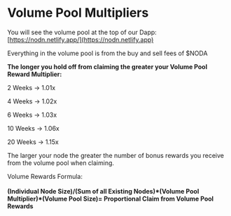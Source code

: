 # Volume Pool Multipliers

You will see the volume pool at the top of our Dapp: [https://nodn.netlify.app/](https://nodn.netlify.app)

Everything in the volume pool is from the buy and sell fees of $NODA



**The longer you hold off from claiming the greater your Volume Pool Reward Multiplier:**

2 Weeks -> 1.01x

4 Weeks -> 1.02x

6 Weeks -> 1.03x

10 Weeks -> 1.06x

20 Weeks -> 1.15x



The larger your node the greater the number of bonus rewards you receive from the volume pool when claiming.&#x20;

Volume Rewards Formula:\
\
**(Individual Node Size)/(Sum of all Existing Nodes)\*(Volume Pool Multiplier)\*(Volume Pool Size)= Proportional Claim from Volume Pool Rewards**&#x20;
